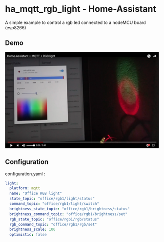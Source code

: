 # ha_mqtt_rgb_light - Home-Assistant
A simple example to control a rgb led connected to a nodeMCU board (esp8266)

## Demo
[![Home-Assistant + MQTT + RGB light](screenshot.png)](https://www.youtube.com/watch?v=7rMpCZ9I2BU "Home-Assistant + MQTT + RGB light")

## Configuration
configuration.yaml :
```yaml
light:
  platform: mqtt
  name: "Office RGB light"
  state_topic: "office/rgb1/light/status"
  command_topic: "office/rgb1/light/switch"
  brightness_state_topic: "office/rgb1/brightness/status"
  brightness_command_topic: "office/rgb1/brightness/set"
  rgb_state_topic: "office/rgb1/rgb/status"
  rgb_command_topic: "office/rgb1/rgb/set"
  brightness_scale: 100
  optimistic: false
```
